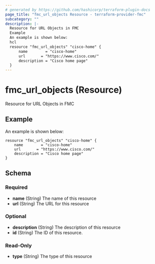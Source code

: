 ```yaml
---
# generated by https://github.com/hashicorp/terraform-plugin-docs
page_title: "fmc_url_objects Resource - terraform-provider-fmc"
subcategory: ""
description: |-
  Resource for URL Objects in FMC
  Example
  An example is shown below:
  hcl
  resource "fmc_url_objects" "cisco-home" {
      name        = "cisco-home"
      url       = "https://www.cisco.com/"
      description = "Cisco home page"
  }
---
```


# fmc_url_objects (Resource)

Resource for URL Objects in FMC

## Example
An example is shown below: 
```hcl
resource "fmc_url_objects" "cisco-home" {
    name        = "cisco-home"
    url       = "https://www.cisco.com/"
    description = "Cisco home page"
}
```



<!-- schema generated by tfplugindocs -->
## Schema

### Required

- **name** (String) The name of this resource
- **url** (String) The URL for this resource

### Optional

- **description** (String) The description of this resource
- **id** (String) The ID of this resource.

### Read-Only

- **type** (String) The type of this resource


